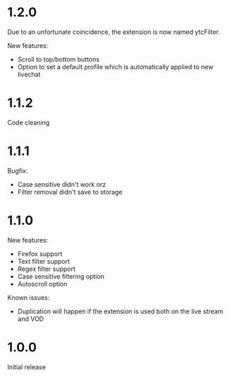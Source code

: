 # 1.2.0

Due to an unfortunate coincidence, the extension is now named ytcFilter.

New features:

- Scroll to top/bottom buttons
- Option to set a default profile which is automatically applied to new livechat

# 1.1.2

Code cleaning

# 1.1.1

Bugfix:

- Case sensitive didn't work orz
- Filter removal didn't save to storage

# 1.1.0

New features:

- Firefox support
- Text filter support
- Regex filter support
- Case sensitive filtering option
- Autoscroll option

Known issues:

- Duplication will happen if the extension is used both on the live stream and VOD

# 1.0.0

Initial release
